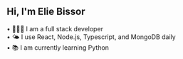 ## Hi, I'm Elie Bissor

• 👨🏻‍💻 I am a full stack developer <br>
• 🌤️ I use React, Node.js, Typescript, and MongoDB daily <br>
• 📚 I am currently learning Python <br>
